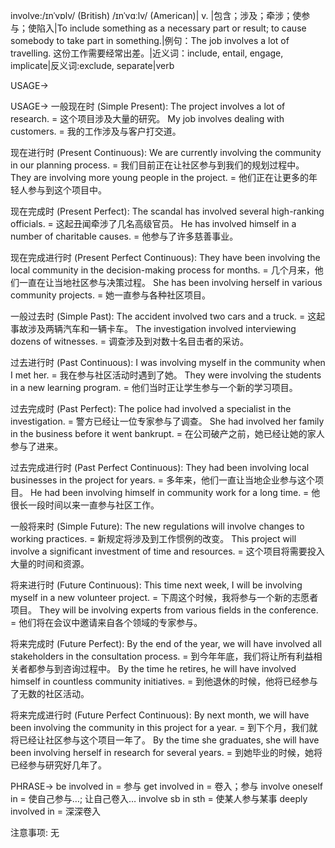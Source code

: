 involve:/ɪnˈvɒlv/ (British) /ɪnˈvɑːlv/ (American)| v. |包含；涉及；牵涉；使参与；使陷入|To include something as a necessary part or result; to cause somebody to take part in something.|例句：The job involves a lot of travelling.  这份工作需要经常出差。|近义词：include, entail, engage, implicate|反义词:exclude, separate|verb

USAGE->

USAGE->
一般现在时 (Simple Present):
The project involves a lot of research. = 这个项目涉及大量的研究。
My job involves dealing with customers. = 我的工作涉及与客户打交道。


现在进行时 (Present Continuous):
We are currently involving the community in our planning process. = 我们目前正在让社区参与到我们的规划过程中。
They are involving more young people in the project. = 他们正在让更多的年轻人参与到这个项目中。


现在完成时 (Present Perfect):
The scandal has involved several high-ranking officials. = 这起丑闻牵涉了几名高级官员。
He has involved himself in a number of charitable causes. = 他参与了许多慈善事业。


现在完成进行时 (Present Perfect Continuous):
They have been involving the local community in the decision-making process for months. = 几个月来，他们一直在让当地社区参与决策过程。
She has been involving herself in various community projects. = 她一直参与各种社区项目。


一般过去时 (Simple Past):
The accident involved two cars and a truck. = 这起事故涉及两辆汽车和一辆卡车。
The investigation involved interviewing dozens of witnesses. = 调查涉及到对数十名目击者的采访。


过去进行时 (Past Continuous):
I was involving myself in the community when I met her. = 我在参与社区活动时遇到了她。
They were involving the students in a new learning program. = 他们当时正让学生参与一个新的学习项目。


过去完成时 (Past Perfect):
The police had involved a specialist in the investigation. = 警方已经让一位专家参与了调查。
She had involved her family in the business before it went bankrupt. = 在公司破产之前，她已经让她的家人参与了进来。


过去完成进行时 (Past Perfect Continuous):
They had been involving local businesses in the project for years. = 多年来，他们一直让当地企业参与这个项目。
He had been involving himself in community work for a long time. = 他很长一段时间以来一直参与社区工作。


一般将来时 (Simple Future):
The new regulations will involve changes to working practices. = 新规定将涉及到工作惯例的改变。
This project will involve a significant investment of time and resources. = 这个项目将需要投入大量的时间和资源。


将来进行时 (Future Continuous):
This time next week, I will be involving myself in a new volunteer project. = 下周这个时候，我将参与一个新的志愿者项目。
They will be involving experts from various fields in the conference. = 他们将在会议中邀请来自各个领域的专家参与。


将来完成时 (Future Perfect):
By the end of the year, we will have involved all stakeholders in the consultation process. = 到今年年底，我们将让所有利益相关者都参与到咨询过程中。
By the time he retires, he will have involved himself in countless community initiatives. = 到他退休的时候，他将已经参与了无数的社区活动。


将来完成进行时 (Future Perfect Continuous):
By next month, we will have been involving the community in this project for a year. = 到下个月，我们就将已经让社区参与这个项目一年了。
By the time she graduates, she will have been involving herself in research for several years. = 到她毕业的时候，她将已经参与研究好几年了。


PHRASE->
be involved in = 参与
get involved in = 卷入；参与
involve oneself in =  使自己参与…; 让自己卷入…
involve sb in sth = 使某人参与某事
deeply involved in =  深深卷入


注意事项:
无
